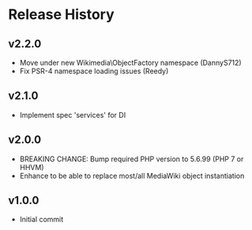 # Release History

## v2.2.0
* Move under new Wikimedia\ObjectFactory namespace (DannyS712)
* Fix PSR-4 namespace loading issues (Reedy)

## v2.1.0
* Implement spec 'services' for DI

## v2.0.0
* BREAKING CHANGE: Bump required PHP version to 5.6.99 (PHP 7 or HHVM)
* Enhance to be able to replace most/all MediaWiki object instantiation

## v1.0.0
* Initial commit
